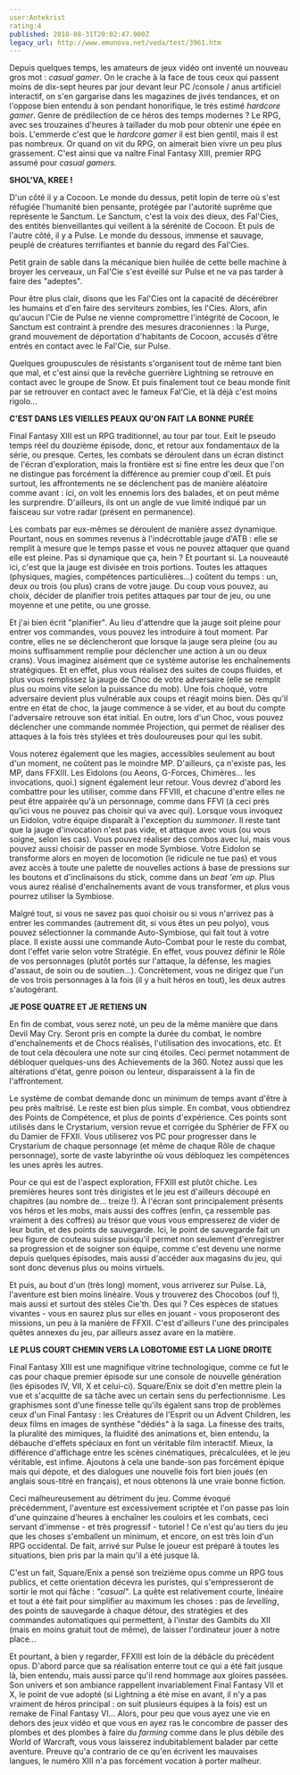 ```yaml
---
user:Antekrist
rating:4
published: 2010-08-31T20:02:47.000Z
legacy_url: http://www.emunova.net/veda/test/3961.htm
---
```

Depuis quelques temps, les amateurs de jeux vidéo ont inventé un nouveau gros mot : _casual gamer_. On le crache à la face de tous ceux qui passent moins de dix-sept heures par jour devant leur PC /console / anus artificiel interactif, on s'en gargarise dans les magazines de jivés tendances, et on l'oppose bien entendu à son pendant honorifique, le très estimé _hardcore gamer_. Genre de prédilection de ce héros des temps modernes ? Le RPG, avec ses trouzaines d'heures à taillader du mob pour obtenir une épée en bois. L'emmerde c'est que le _hardcore gamer_ il est bien gentil, mais il est pas nombreux. Or quand on vit du RPG, on aimerait bien vivre un peu plus grassement. C'est ainsi que va naître Final Fantasy XIII, premier RPG assumé pour _casual gamers_.  

  

**SHOL'VA, KREE !**  

D'un côté il y a Cocoon. Le monde du dessus, petit lopin de terre où s'est réfugiée l'humanité bien pensante, protégée par l'autorité suprême que représente le Sanctum. Le Sanctum, c'est la voix des dieux, des Fal'Cies, des entités bienveillantes qui veillent à la sérénité de Cocoon. Et puis de l'autre côté, il y a Pulse. Le monde du dessous, immense et sauvage, peuplé de créatures terrifiantes et bannie du regard des Fal'Cies.  

Petit grain de sable dans la mécanique bien huilée de cette belle machine à broyer les cerveaux, un Fal'Cie s'est éveillé sur Pulse et ne va pas tarder à faire des "adeptes".  

Pour être plus clair, disons que les Fal'Cies ont la capacité de décérébrer les humains et d'en faire des serviteurs zombies, les l'Cies. Alors, afin qu'aucun l'Cie de Pulse ne vienne compromettre l'intégrité de Cocoon, le Sanctum est contraint à prendre des mesures draconiennes : la Purge, grand mouvement de déportation d'habitants de Cocoon, accusés d'être entrés en contact avec le Fal'Cie, sur Pulse.  

Quelques groupuscules de résistants s'organisent tout de même tant bien que mal, et c'est ainsi que la revêche guerrière Lightning se retrouve en contact avec le groupe de Snow. Et puis finalement tout ce beau monde finit par se retrouver en contact avec le fameux Fal'Cie, et là déjà c'est moins rigolo...  

  

**C'EST DANS LES VIEILLES PEAUX QU'ON FAIT LA BONNE PURÉE**  

Final Fantasy XIII est un RPG traditionnel, au tour par tour. Exit le pseudo temps réel du douzième épisode, donc, et retour aux fondamentaux de la série, ou presque. Certes, les combats se déroulent dans un écran distinct de l'écran d'exploration, mais la frontière est si fine entre les deux que l'on ne distingue pas forcément la différence au premier coup d'œil. Et puis surtout, les affrontements ne se déclenchent pas de manière aléatoire comme avant : ici, on voit les ennemis lors des balades, et on peut même les surprendre. D'ailleurs, ils ont un angle de vue limité indiqué par un faisceau sur votre radar (présent en permanence).  

Les combats par eux-mêmes se déroulent de manière assez dynamique. Pourtant, nous en sommes revenus à l'indécrottable jauge d'ATB : elle se remplit à mesure que le temps passe et vous ne pouvez attaquer que quand elle est pleine. Pas si dynamique que ça, hein ? Et pourtant si. La nouveauté ici, c'est que la jauge est divisée en trois portions. Toutes les attaques (physiques, magies, compétences particulières...) coûtent du temps : un, deux ou trois (ou plus) crans de votre jauge. Du coup vous pouvez, au choix, décider de planifier trois petites attaques par tour de jeu, ou une moyenne et une petite, ou une grosse.  

Et j'ai bien écrit "planifier". Au lieu d'attendre que la jauge soit pleine pour entrer vos commandes, vous pouvez les introduire à tout moment. Par contre, elles ne se déclencheront que lorsque la jauge sera pleine (ou au moins suffisamment remplie pour déclencher une action à un ou deux crans). Vous imaginez aisément que ce système autorise les enchaînements stratégiques. Et en effet, plus vous réalisez des suites de coups fluides, et plus vous remplissez la jauge de Choc de votre adversaire (elle se remplit plus ou moins vite selon la puissance du mob). Une fois choqué, votre adversaire devient plus vulnérable aux coups et réagit moins bien. Dès qu'il entre en état de choc, la jauge commence à se vider, et au bout du compte l'adversaire retrouve son état initial. En outre, lors d'un Choc, vous pouvez déclencher une commande nommée Projection, qui permet de réaliser des attaques à la fois très stylées et très douloureuses pour qui les subit.  

Vous noterez également que les magies, accessibles seulement au bout d'un moment, ne coûtent pas le moindre MP. D'ailleurs, ça n'existe pas, les MP, dans FFXIII. Les Eidolons (ou Aeons, G-Forces, Chimères... les invocations, quoi.) signent également leur retour. Vous devrez d'abord les combattre pour les utiliser, comme dans FFVIII, et chacune d'entre elles ne peut être appairée qu'à un personnage, comme dans FFVI (à ceci près qu'ici vous ne pouvez pas choisir qui va avec qui). Lorsque vous invoquez un Eidolon, votre équipe disparaît à l'exception du _summoner_. Il reste tant que la jauge d'invocation n'est pas vide, et attaque avec vous (ou vous soigne, selon les cas). Vous pouvez réaliser des combos avec lui, mais vous pouvez aussi choisir de passer en mode Symbiose. Votre Eidolon se transforme alors en moyen de locomotion (le ridicule ne tue pas) et vous avez accès à toute une palette de nouvelles actions à base de pressions sur les boutons et d'inclinaisons du stick, comme dans un _beat 'em up_. Plus vous aurez réalisé d'enchaînements avant de vous transformer, et plus vous pourrez utiliser la Symbiose.  

Malgré tout, si vous ne savez pas quoi choisir ou si vous n'arrivez pas à entrer les commandes (autrement dit, si vous êtes un peu polyo), vous pouvez sélectionner la commande Auto-Symbiose, qui fait tout à votre place. Il existe aussi une commande Auto-Combat pour le reste du combat, dont l'effet varie selon votre Stratégie. En effet, vous pouvez définir le Rôle de vos personnages (plutôt portés sur l'attaque, la défense, les magies d'assaut, de soin ou de soutien...). Concrètement, vous ne dirigez que l'un de vos trois personnages à la fois (il y a huit héros en tout), les deux autres s'autogérant.  

  

**JE POSE QUATRE ET JE RETIENS UN**  

En fin de combat, vous serez noté, un peu de la même manière que dans Devil May Cry. Seront pris en compte la durée du combat, le nombre d'enchaînements et de Chocs réalisés, l'utilisation des invocations, etc. Et de tout cela découlera une note sur cinq étoiles. Ceci permet notamment de débloquer quelques-uns des Achievements de la 360\. Notez aussi que les altérations d'état, genre poison ou lenteur, disparaissent à la fin de l'affrontement.  

Le système de combat demande donc un minimum de temps avant d'être à peu près maîtrisé. Le reste est bien plus simple. En combat, vous obtiendrez des Points de Compétence, et plus de points d'expérience. Ces points sont utilisés dans le Crystarium, version revue et corrigée du Sphérier de FFX ou du Damier de FFXII. Vous utiliserez vos PC pour progresser dans le Crystarium de chaque personnage (et même de chaque Rôle de chaque personnage), sorte de vaste labyrinthe où vous débloquez les compétences les unes après les autres.  

Pour ce qui est de l'aspect exploration, FFXIII est plutôt chiche. Les premières heures sont très dirigistes et le jeu est d'ailleurs découpé en chapitres (au nombre de... treize !). À l'écran sont principalement présents vos héros et les mobs, mais aussi des coffres (enfin, ça ressemble pas vraiment à des coffres) au trésor que vous vous empresserez de vider de leur butin, et des points de sauvegarde. Ici, le point de sauvegarde fait un peu figure de couteau suisse puisqu'il permet non seulement d'enregistrer sa progression et de soigner son équipe, comme c'est devenu une norme depuis quelques épisodes, mais aussi d'accéder aux magasins du jeu, qui sont donc devenus plus ou moins virtuels.  

Et puis, au bout d'un (très long) moment, vous arriverez sur Pulse. Là, l'aventure est bien moins linéaire. Vous y trouverez des Chocobos (ouf !), mais aussi et surtout des stèles Cie'th. Des qui ? Ces espèces de statues vivantes - vous en saurez plus sur elles en jouant - vous proposeront des missions, un peu à la manière de FFXII. C'est d'ailleurs l'une des principales quêtes annexes du jeu, par ailleurs assez avare en la matière.  

  

**LE PLUS COURT CHEMIN VERS LA LOBOTOMIE EST LA LIGNE DROITE**  

Final Fantasy XIII est une magnifique vitrine technologique, comme ce fut le cas pour chaque premier épisode sur une console de nouvelle génération (les épisodes IV, VII, X et celui-ci). Square/Enix se doit d'en mettre plein la vue et s'acquitte de sa tâche avec un certain sens du perfectionnisme. Les graphismes sont d'une finesse telle qu'ils égalent sans trop de problèmes ceux d'un Final Fantasy : les Créatures de l'Esprit ou un Advent Children, les deux films en images de synthèse "dédiés" à la saga. La finesse des traits, la pluralité des mimiques, la fluidité des animations et, bien entendu, la débauche d'effets spéciaux en font un véritable film interactif. Mieux, la différence d'affichage entre les scènes cinématiques, précalculées, et le jeu véritable, est infime. Ajoutons à cela une bande-son pas forcément épique mais qui dépote, et des dialogues une nouvelle fois fort bien joués (en anglais sous-titré en français), et nous obtenons là une vraie bonne fiction.  

Ceci malheureusement au détriment du jeu. Comme évoqué précédemment, l'aventure est excessivement scriptée et l'on passe pas loin d'une quinzaine d'heures à enchaîner les couloirs et les combats, ceci servant d'immense - et très progressif - tutoriel ! Ce n'est qu'au tiers du jeu que les choses s'emballent un minimum, et encore, on est très loin d'un RPG occidental. De fait, arrivé sur Pulse le joueur est préparé à toutes les situations, bien pris par la main qu'il a été jusque là.  

C'est un fait, Square/Enix a pensé son treizième opus comme un RPG tous publics, et cette orientation décevra les puristes, qui s'empresseront de sortir le mot qui fâche : _"casual"_. La quête est relativement courte, linéaire et tout a été fait pour simplifier au maximum les choses : pas de _levelling_, des points de sauvegarde à chaque détour, des stratégies et des commandes automatiques qui permettent, à l'instar des Gambits du XII (mais en moins gratuit tout de même), de laisser l'ordinateur jouer à notre place...  

Et pourtant, à bien y regarder, FFXIII est loin de la débâcle du précédent opus. D'abord parce que sa réalisation enterre tout ce qui a été fait jusque là, bien entendu, mais aussi parce qu'il rend hommage aux gloires passées. Son univers et son ambiance rappellent invariablement Final Fantasy VII et X, le point de vue adopté (si Lightning a été mise en avant, il n'y a pas vraiment de héros principal : on suit plusieurs équipes à la fois) est un remake de Final Fantasy VI... Alors, pour peu que vous ayez une vie en dehors des jeux vidéo et que vous en ayez ras le concombre de passer des plombes et des plombes à faire du _farming_ comme dans le plus débile des World of Warcraft, vous vous laisserez indubitablement balader par cette aventure. Preuve qu'a contrario de ce qu'en écrivent les mauvaises langues, le numéro XIII n'a pas forcément vocation à porter malheur.
